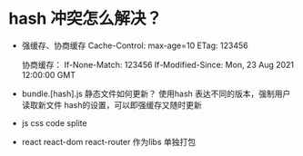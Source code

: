 # hash 冲突怎么解决？

- 强缓存、协商缓存
   Cache-Control: max-age=10
   ETag: 123456

   协商缓存：
   If-None-Match: 123456
   If-Modified-Since: Mon, 23 Aug 2021 12:00:00 GMT
   
- bundle.[hash].js
  静态文件如何更新？
  使用hash 表达不同的版本，强制用户读取新文件
  hash的设置，可以即强缓存又随时更新 

- js css code splite 

- react react-dom react-router 作为libs  单独打包